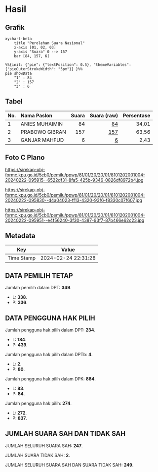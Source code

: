 # Hasil

## Grafik

```mermaid
xychart-beta
    title "Perolehan Suara Nasional"
    x-axis [01, 02, 03]
    y-axis "Suara" 0 --> 157
    bar [84, 157, 6]
```

```mermaid
%%{init: {"pie": {"textPosition": 0.5}, "themeVariables": {"pieOuterStrokeWidth": "5px"}} }%%
pie showData
    "1" : 84
    "2" : 157
    "3" : 6
```

## Tabel

| No. | Nama Paslon    | Suara | Suara (raw) | Persentase |
|:--- |:-------------- | -----:| -----------:| ----------:|
| 1   | ANIES MUHAIMIN | 84    | [84][p-1]   | 34,01      |
| 2   | PRABOWO GIBRAN | 157   | [157][p-2]  | 63,56      |
| 3   | GANJAR MAHFUD  | 6     | [6][p-3]    | 2,43       |


[p-1]: https://github.com/gigit-pemilu/pemilu-2024/blob/main/pilpres/hitung-suara/sub/81-maluku/sub/01-maluku-tengah/sub/20-seram-utara-barat/sub/2001-saleman/sub/004-tps/sub/paslon-1.txt
[p-2]: https://github.com/gigit-pemilu/pemilu-2024/blob/main/pilpres/hitung-suara/sub/81-maluku/sub/01-maluku-tengah/sub/20-seram-utara-barat/sub/2001-saleman/sub/004-tps/sub/paslon-2.txt
[p-3]: https://github.com/gigit-pemilu/pemilu-2024/blob/main/pilpres/hitung-suara/sub/81-maluku/sub/01-maluku-tengah/sub/20-seram-utara-barat/sub/2001-saleman/sub/004-tps/sub/paslon-3.txt

## Foto C Plano

https://sirekap-obj-formc.kpu.go.id/5cb0/pemilu/ppwp/81/01/20/20/01/8101202001004-20240222-095915--6522df31-8fa5-425b-9346-0826df8972b4.jpg

https://sirekap-obj-formc.kpu.go.id/5cb0/pemilu/ppwp/81/01/20/20/01/8101202001004-20240222-095830--d4a04023-ff13-4320-93f6-f8330c07f607.jpg

https://sirekap-obj-formc.kpu.go.id/5cb0/pemilu/ppwp/81/01/20/20/01/8101202001004-20240222-095951--e4f56240-3f30-4387-93f7-87b466e62c23.jpg


## Metadata

| Key        | Value               |
| ---------- | ------------------- |
| Time Stamp | 2024-02-24 22:31:28 |


## DATA PEMILIH TETAP

Jumlah pemilih dalam DPT: **349**.
 * L: **338**.
 * P: **336**.

## DATA PENGGUNA HAK PILIH

Jumlah pengguna hak pilih dalam DPT: **234**.
 * L: **184**.
 * P: **439**.

Jumlah pengguna hak pilih dalam DPTb: **4**.
 * L: **2**.
 * P: **80**.

Jumlah pengguna hak pilih dalam DPK: **884**.
 * L: **83**.
 * P: **84**.

Jumlah pengguna hak pilih: **274**.
 * L: **272**.
 * P: **837**.

## JUMLAH SUARA SAH DAN TIDAK SAH

JUMLAH SELURUH SUARA SAH: **247**.

JUMLAH SUARA TIDAK SAH: **2**.

JUMLAH SELURUH SUARA SAH DAN SUARA TIDAK SAH: **249**.


